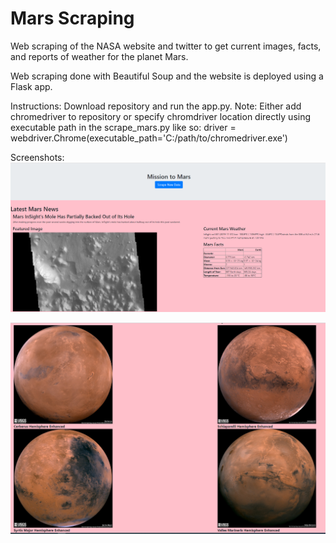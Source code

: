 # Mars Scraping 

Web scraping of the NASA website and twitter to get current images, facts, and reports of weather for the planet Mars. 

Web scraping done with Beautiful Soup and the website is deployed using a Flask app.

Instructions:
Download repository and run the app.py. Note: Either add chromedriver to repository or specify chromdriver location directly using executable path in the scrape_mars.py like so:
driver = webdriver.Chrome(executable_path='C:/path/to/chromedriver.exe')

Screenshots:
![Map Screenshot](https://github.com/mahanabba/MarsScraping/blob/master/marspicupdated.PNG)

![Map Screenshot](https://github.com/mahanabba/MarsScraping/blob/master/marsupdated2.PNG)
